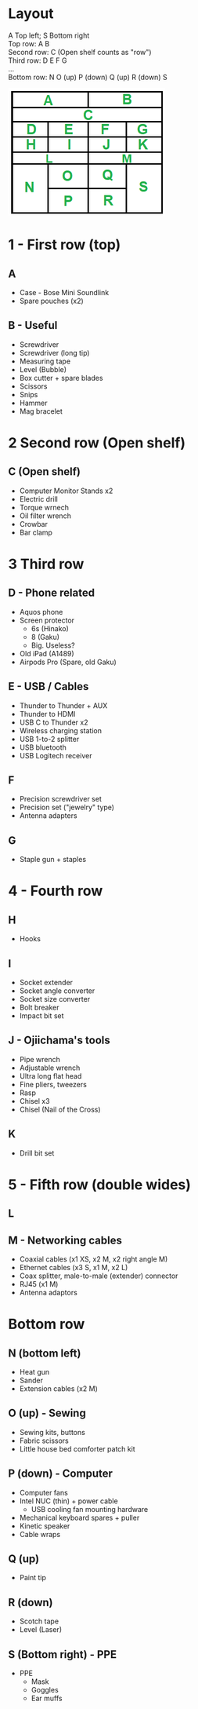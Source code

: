 # Layout

A Top left; S Bottom right  
Top row: A B  
Second row: C  (Open shelf counts as "row")  
Third row: D E F G  
...  
Bottom row: N O (up) P (down) Q (up) R (down) S  

![](drawer.png)

# 1 - First row (top)

## A

- Case - Bose Mini Soundlink
- Spare pouches (x2)

## B - Useful

- Screwdriver
- Screwdriver (long tip)
- Measuring tape
- Level (Bubble)
- Box cutter + spare blades
- Scissors
- Snips
- Hammer
- Mag bracelet

# 2 Second row (Open shelf)

## C (Open shelf)

- Computer Monitor Stands x2
- Electric drill
- Torque wrnech
- Oil filter wrench
- Crowbar
- Bar clamp

# 3 Third row

## D - Phone related

- Aquos phone
- Screen protector
  - 6s (Hinako)
  - 8 (Gaku)
  - Big. Useless?
- Old iPad (A1489)
- Airpods Pro (Spare, old Gaku)

## E - USB / Cables

- Thunder to Thunder + AUX
- Thunder to HDMI
- USB C to Thunder x2
- Wireless charging station
- USB 1-to-2 splitter
- USB bluetooth
- USB Logitech receiver

## F

- Precision screwdriver set
- Precision set ("jewelry" type)
- Antenna adapters

## G

- Staple gun + staples

# 4 - Fourth row

## H

- Hooks

## I

- Socket extender
- Socket angle converter
- Socket size converter
- Bolt breaker
- Impact bit set

## J - Ojiichama's tools

- Pipe wrench
- Adjustable wrench
- Ultra long flat head
- Fine pliers, tweezers
- Rasp
- Chisel x3
- Chisel (Nail of the Cross)

## K

- Drill bit set

# 5 - Fifth row (double wides)

## L

## M - Networking cables

- Coaxial cables (x1 XS, x2 M, x2 right angle M)
- Ethernet cables (x3 S, x1 M, x2 L)
- Coax splitter, male-to-male (extender) connector
- RJ45 (x1 M)
- Antenna adaptors

# Bottom row

## N (bottom left)

- Heat gun
- Sander
- Extension cables (x2 M)

## O (up) - Sewing

- Sewing kits, buttons
- Fabric scissors
- Little house bed comforter patch kit

## P (down) - Computer

- Computer fans
- Intel NUC (thin) + power cable
  - USB cooling fan mounting hardware
- Mechanical keyboard spares + puller
- Kinetic speaker
- Cable wraps

## Q (up)

- Paint tip

## R (down)

- Scotch tape
- Level (Laser)

## S (Bottom right) - PPE

- PPE
  - Mask
  - Goggles
  - Ear muffs

